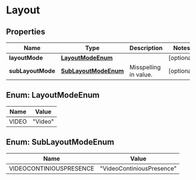
# Layout

## Properties
Name | Type | Description | Notes
------------ | ------------- | ------------- | -------------
**layoutMode** | [**LayoutModeEnum**](#LayoutModeEnum) |  |  [optional]
**subLayoutMode** | [**SubLayoutModeEnum**](#SubLayoutModeEnum) | Misspelling in value. |  [optional]


<a name="LayoutModeEnum"></a>
## Enum: LayoutModeEnum
Name | Value
---- | -----
VIDEO | &quot;Video&quot;


<a name="SubLayoutModeEnum"></a>
## Enum: SubLayoutModeEnum
Name | Value
---- | -----
VIDEOCONTINIOUSPRESENCE | &quot;VideoContiniousPresence&quot;



